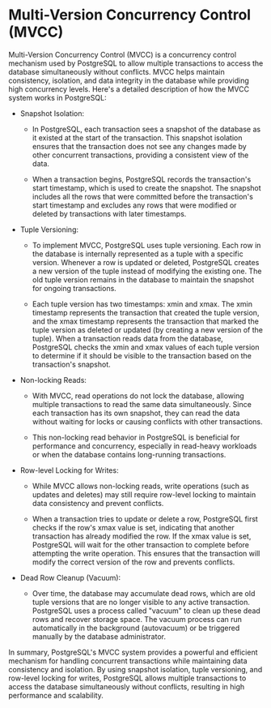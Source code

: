 # Multi-Version Concurrency Control (MVCC)

Multi-Version Concurrency Control (MVCC) is a concurrency control mechanism used by PostgreSQL to allow multiple transactions to access the database simultaneously without conflicts. MVCC helps maintain consistency, isolation, and data integrity in the database while providing high concurrency levels. Here's a detailed description of how the MVCC system works in PostgreSQL:

* Snapshot Isolation:
  * In PostgreSQL, each transaction sees a snapshot of the database as it existed at the start of the transaction. This snapshot isolation ensures that the transaction does not see any changes made by other concurrent transactions, providing a consistent view of the data.

  * When a transaction begins, PostgreSQL records the transaction's start timestamp, which is used to create the snapshot. The snapshot includes all the rows that were committed before the transaction's start timestamp and excludes any rows that were modified or deleted by transactions with later timestamps.

* Tuple Versioning:
  * To implement MVCC, PostgreSQL uses tuple versioning. Each row in the database is internally represented as a tuple with a specific version. Whenever a row is updated or deleted, PostgreSQL creates a new version of the tuple instead of modifying the existing one. The old tuple version remains in the database to maintain the snapshot for ongoing transactions.

  * Each tuple version has two timestamps: xmin and xmax. The xmin timestamp represents the transaction that created the tuple version, and the xmax timestamp represents the transaction that marked the tuple version as deleted or updated (by creating a new version of the tuple). When a transaction reads data from the database, PostgreSQL checks the xmin and xmax values of each tuple version to determine if it should be visible to the transaction based on the transaction's snapshot.

* Non-locking Reads:
  * With MVCC, read operations do not lock the database, allowing multiple transactions to read the same data simultaneously. Since each transaction has its own snapshot, they can read the data without waiting for locks or causing conflicts with other transactions.

  * This non-locking read behavior in PostgreSQL is beneficial for performance and concurrency, especially in read-heavy workloads or when the database contains long-running transactions.

* Row-level Locking for Writes:
  * While MVCC allows non-locking reads, write operations (such as updates and deletes) may still require row-level locking to maintain data consistency and prevent conflicts.

  * When a transaction tries to update or delete a row, PostgreSQL first checks if the row's xmax value is set, indicating that another transaction has already modified the row. If the xmax value is set, PostgreSQL will wait for the other transaction to complete before attempting the write operation. This ensures that the transaction will modify the correct version of the row and prevents conflicts.

* Dead Row Cleanup (Vacuum):
  * Over time, the database may accumulate dead rows, which are old tuple versions that are no longer visible to any active transaction. PostgreSQL uses a process called "vacuum" to clean up these dead rows and recover storage space. The vacuum process can run automatically in the background (autovacuum) or be triggered manually by the database administrator.

In summary, PostgreSQL's MVCC system provides a powerful and efficient mechanism for handling concurrent transactions while maintaining data consistency and isolation. By using snapshot isolation, tuple versioning, and row-level locking for writes, PostgreSQL allows multiple transactions to access the database simultaneously without conflicts, resulting in high performance and scalability.
